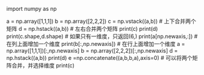 import numpy as np


a = np.array([1,1,1])
b = np.array([2,2,2])
c = np.vstack((a,b))  # 上下合并两个矩阵
d = np.hstack((a,b))  # 左右合并两个矩阵
print(c)
print(d)
print(c.shape,d.shape)  # 如果只有一维度，只返回(6,)
print(a[np.newaxis,:])  # 在列上面增加一个维度
print(b[:,np.newaxis])  # 在行上面增加一个维度
a = np.array([1,1,1])[:,np.newaxis]
b = np.array([2,2,2])[:,np.newaxis]
d = np.hstack((a,b))
print(d)
e =np.concatenate((a,b,b,a),axis=0)  # 可以将两个矩阵合并，并选择维度
print(c)

